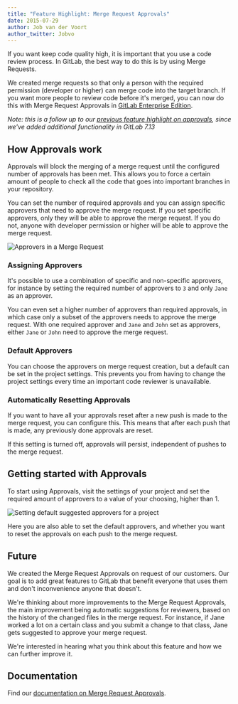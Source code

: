 ```yaml
---
title: "Feature Highlight: Merge Request Approvals"
date: 2015-07-29
author: Job van der Voort
author_twitter: Jobvo
---
```


If you want keep code quality high, it is important that you use a code review
process. In GitLab, the best way to do this is by using Merge Requests.

We created merge requests so that only a person with the required
permission (developer or higher) can merge code into the target branch.
If you want more people to review code before it's merged, you can now do this
with Merge Request Approvals in [GitLab Enterprise Edition].

_Note: this is a follow up to our [previous feature highlight on approvals],
since we've added additional functionality in GitLab 7.13_

<!-- more -->

## How Approvals work

Approvals will block the merging of a merge request until the configured number
of approvals has been met. This allows you to force a certain amount of people
to check all the code that goes into important branches in your repository.

You can set the number of required approvals and you can assign specific approvers
that need to approve the merge request. If you set specific approvers, only
they will be able to approve the merge request. If you do not, anyone with
developer permission or higher will be able to approve the merge request.

![Approvers in a Merge Request](/images/7_13/approvers_mr.png)

### Assigning Approvers

It's possible to use a combination of specific and non-specific approvers,
for instance by setting the required number of approvers to `3` and only
`Jane` as an approver.

You can even set a higher number of approvers than required approvals, in which
case only a subset of the approvers needs to approve the merge request.
With one required approver and `Jane` and `John` set as approvers, either
`Jane` or `John` need to approve the merge request.

### Default Approvers

You can choose the approvers on merge request creation, but a default can be
set in the project settings. This prevents you from having to change the project
settings every time an important code reviewer is unavailable.

### Automatically Resetting Approvals

If you want to have all your approvals reset after a new push is made to the
merge request, you can configure this. This means that after each push that is
made, any previously done approvals are reset.

If this setting is turned off, approvals will persist, independent of pushes
to the merge request.

## Getting started with Approvals

To start using Approvals, visit the settings of your project and set the
required amount of approvers to a value of your choosing, higher than 1.

![Setting default suggested approvers for a project](/images/7_13/approvers_settings.png)

Here you are also able to set the default approvers, and whether you want to
reset the approvals on each push to the merge request.

## Future

We created the Merge Request Approvals on request of our customers. Our goal
is to add great features to GitLab that benefit everyone that uses them and
don't inconvenience anyone that doesn't.

We're thinking about more improvements to the Merge Request Approvals, the main
improvement being automatic suggestions for reviewers, based on the history of
the changed files in the merge request.
For instance, if Jane worked a lot on a certain class and you submit a change
to that class, Jane gets suggested to approve your merge request.

We're interested in hearing what you think about this feature and how we can
further improve it.

## Documentation

Find our [documentation on Merge Request Approvals].

[GitLab Enterprise Edition]: https://about.gitlab.com/products/
[previous feature highlight on approvals]: https://about.gitlab.com/2015/06/16/feature-highlight-approve-merge-request/
[documentation on Merge Request Approvals]: http://doc.gitlab.com/ee/workflow/merge_request_approvals.html
